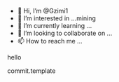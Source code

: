 - 👋 Hi, I’m @Gzimi1
- 👀 I’m interested in ...mining
- 🌱 I’m currently learning ...
- 💞️ I’m looking to collaborate on ...
- 📫 How to reach me ...

<!---
Gzimi1/Gzimi1 is a ✨ special ✨ repository because its `README.md` (this file) appears on your GitHub profile.
You can click the Preview link to take a look at your changes.commit.template
--->hello
commit.template


